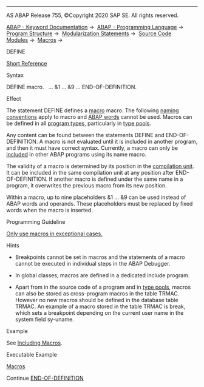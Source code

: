   

* * *

AS ABAP Release 755, ©Copyright 2020 SAP SE. All rights reserved.

[ABAP - Keyword Documentation](https://help.sap.com/doc/abapdocu_755_index_htm/7.55/en-US/abenabap.htm) →  [ABAP - Programming Language](https://help.sap.com/doc/abapdocu_755_index_htm/7.55/en-US/abenabap_reference.htm) →  [Program Structure](https://help.sap.com/doc/abapdocu_755_index_htm/7.55/en-US/abenabap_program_layout.htm) →  [Modularization Statements](https://help.sap.com/doc/abapdocu_755_index_htm/7.55/en-US/abenabap_language_modularization.htm) →  [Source Code Modules](https://help.sap.com/doc/abapdocu_755_index_htm/7.55/en-US/abenabap_language_includes.htm) →  [Macros](https://help.sap.com/doc/abapdocu_755_index_htm/7.55/en-US/abenabap_macros.htm) → 

DEFINE

[Short Reference](https://help.sap.com/doc/abapdocu_755_index_htm/7.55/en-US/abapdefine_shortref.htm)

Syntax

DEFINE macro.
  ... &1 ... &9 ...
END-OF-DEFINITION.

Effect

The statement DEFINE defines a [macro](https://help.sap.com/doc/abapdocu_755_index_htm/7.55/en-US/abenmacro_glosry.htm "Glossary Entry") macro. The following [naming conventions](https://help.sap.com/doc/abapdocu_755_index_htm/7.55/en-US/abennaming_conventions.htm) apply to macro and [ABAP words](https://help.sap.com/doc/abapdocu_755_index_htm/7.55/en-US/abenabap_words.htm) cannot be used. Macros can be defined in all [program types](https://help.sap.com/doc/abapdocu_755_index_htm/7.55/en-US/abenprogram_type_glosry.htm "Glossary Entry"), particularly in [type pools](https://help.sap.com/doc/abapdocu_755_index_htm/7.55/en-US/abentype_pool_glosry.htm "Glossary Entry").

Any content can be found between the statements DEFINE and END-OF-DEFINITION. A macro is not evaluated until it is included in another program, and then it must have correct syntax. Currently, a macro can only be [included](https://help.sap.com/doc/abapdocu_755_index_htm/7.55/en-US/abenmacro_include.htm) in other ABAP programs using its name macro.

The validity of a macro is determined by its position in the [compilation unit](https://help.sap.com/doc/abapdocu_755_index_htm/7.55/en-US/abencompilation_unit_glosry.htm "Glossary Entry"). It can be included in the same compilation unit at any position after END-OF-DEFINITION. If another macro is defined under the same name in a program, it overwrites the previous macro from its new position.

Within a macro, up to nine placeholders &1 ... &9 can be used instead of ABAP words and operands. These placeholders must be replaced by fixed words when the macro is inserted.

Programming Guideline

[Only use macros in exceptional cases.](https://help.sap.com/doc/abapdocu_755_index_htm/7.55/en-US/abenmacros_guidl.htm "Guideline")

Hints

-   Breakpoints cannot be set in macros and the statements of a macro cannot be executed in individual steps in the ABAP Debugger.

-   In global classes, macros are defined in a dedicated include program.

-   Apart from in the source code of a program and in [type pools](https://help.sap.com/doc/abapdocu_755_index_htm/7.55/en-US/abentype_pool_glosry.htm "Glossary Entry"), macros can also be stored as cross-program macros in the table TRMAC. However no new macros should be defined in the database table TRMAC. An example of a macro stored in the table TRMAC is break, which sets a breakpoint depending on the current user name in the system field sy-uname.

Example

See [Including Macros](https://help.sap.com/doc/abapdocu_755_index_htm/7.55/en-US/abenmacro_include.htm).

Executable Example

[Macros](https://help.sap.com/doc/abapdocu_755_index_htm/7.55/en-US/abenmacro_abexa.htm)

Continue
[END-OF-DEFINITION](https://help.sap.com/doc/abapdocu_755_index_htm/7.55/en-US/abapend-of-definition.htm)